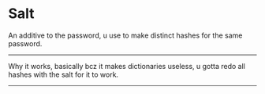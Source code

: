 # Salt

An additive to the password, u use to make distinct hashes for the same password.

---
Why it works, basically bcz it makes dictionaries useless, u gotta redo all hashes with the salt for it to work.

---
